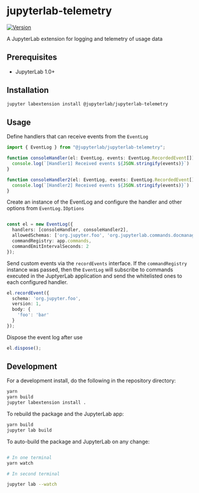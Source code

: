 # jupyterlab-telemetry

[![Version](https://img.shields.io/npm/v/@jupyterlab/jupyterlab-telemetry.svg)](https://www.npmjs.com/package/@jupyterlab/jupyterlab-telemetry)

A JupyterLab extension for logging and telemetry of usage data

## Prerequisites

* JupyterLab 1.0+

## Installation

```bash
jupyter labextension install @jupyterlab/jupyterlab-telemetry
```

## Usage

Define handlers that can receive events from the `EventLog`

```typescript
import { EventLog } from "@jupyterlab/jupyterlab-telemetry";

function consoleHandler(el: EventLog, events: EventLog.RecordedEvent[]) {
  console.log(`[Handler1] Received events ${JSON.stringify(events)}`)
}

function consoleHandler2(el: EventLog, events: EventLog.RecordedEvent[]) {
  console.log(`[Handler2] Received events ${JSON.stringify(events)}`)
}
```

Create an instance of the EventLog and configure the handler and other options from `EventLog.IOptions`

```typescript

const el = new EventLog({
  handlers: [consoleHandler, consoleHandler2],
  allowedSchemas: ['org.jupyter.foo', 'org.jupyterlab.commands.docmanager:open'],
  commandRegistry: app.commands,
  commandEmitIntervalSeconds: 2
});
```

Send custom events via the `recordEvents` interface. If the `commandRegistry` instance was passed, then the `EventLog`  will subscribe to commands executed in the JuptyerLab application and send the whitelisted ones to each configured handler.

```typescript
el.recordEvent({
  schema: 'org.jupyter.foo',
  version: 1,
  body: {
    'foo': 'bar'
  }
});

```

Dispose the event log after use

```typescript
el.dispose();
```

## Development

For a development install, do the following in the repository directory:

```bash
yarn
yarn build
jupyter labextension install .
```

To rebuild the package and the JupyterLab app:

```bash
yarn build
jupyter lab build
```

To auto-build the package and JupyterLab on any change:

```bash

# In one terminal
yarn watch

# In second terminal

jupyter lab --watch

```

